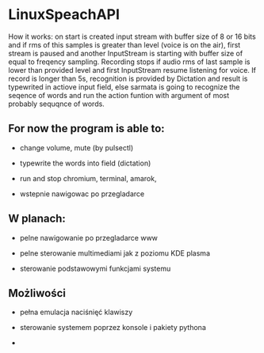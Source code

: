 # LinuxSpeachAPI
How it works:
on start is created input stream with buffer size of 8 or 16 bits and if rms of this samples is greater than
level (voice is on the air), first stream is paused and another InputStream is starting with buffer size of equal to freqency sampling. 
Recording stops if audio rms of last sample is lower than provided level and first InputStream resume listening for voice.
If record is longer than 5s, recognition is provided by Dictation and result is typewrited in actiove input field,
else sarmata is going to recognize the seqence of words and run the action funtion with argument of most probably sequqnce of words.

For now the program is able to:
-

- change volume, mute (by pulsectl)

- typewrite the words into field (dictation)

- run and stop chromium, terminal, amarok,

- wstepnie nawigowac po przegladarce


W planach:
-

- pelne nawigowanie po przegladarce www

- pelne sterowanie multimediami jak z poziomu KDE plasma

- sterowanie podstawowymi funkcjami systemu

Możliwości
-

- pełna emulacja naciśnięć klawiszy

- sterowanie systemem poprzez konsole i pakiety pythona

- 